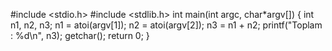 #include <stdio.h>
#include <stdlib.h>
int main(int argc, char*argv[])
{
  int n1, n2, n3;
  n1 = atoi(argv[1]);
  n2 = atoi(argv[2]);
  n3 = n1 + n2;
  printf("Toplam : %d\n", n3);
  getchar();
  return 0;
}
